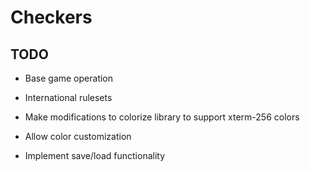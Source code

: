 # Checkers

## TODO

* Base game operation

* International rulesets

* Make modifications to colorize library to support xterm-256 colors

* Allow color customization

* Implement save/load functionality
